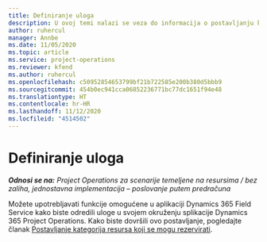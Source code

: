 ```yaml
---
title: Definiranje uloga
description: U ovoj temi nalazi se veza do informacija o postavljanju kategorija resursa koji se mogu rezervirati.
author: ruhercul
manager: Annbe
ms.date: 11/05/2020
ms.topic: article
ms.service: project-operations
ms.reviewer: kfend
ms.author: ruhercul
ms.openlocfilehash: c50952854653799bf21b722585e200b380d5bbb9
ms.sourcegitcommit: 454b0ec941cca06852236771bc77dc1651f94e48
ms.translationtype: HT
ms.contentlocale: hr-HR
ms.lasthandoff: 11/12/2020
ms.locfileid: "4514502"
---
```

# <a name="define-roles"></a>Definiranje uloga

_**Odnosi se na:** Project Operations za scenarije temeljene na resursima / bez zaliha, jednostavna implementacija – poslovanje putem predračuna_

Možete upotrebljavati funkcije omogućene u aplikaciji Dynamics 365 Field Service kako biste odredili uloge u svojem okruženju splikacije Dynamics 365 Project Operations. Kako biste dovršili ovo postavljanje, pogledajte članak [Postavljanje kategorija resursa koji se mogu rezervirati](https://docs.microsoft.com/dynamics365/field-service/set-up-bookable-resource-categories).
